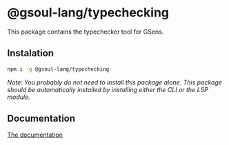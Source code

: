 # @gsoul-lang/typechecking

This package contains the typechecker tool for GSens.

## Instalation

```bash
npm i -g @gsoul-lang/typechecking
```

_Note: You probably do not need to install this package alone. This package should be automatically installed by installing either the CLI or the LSP module._

## Documentation

[The documentation](https://github.com/darquezt/gsens-lang#readme)
